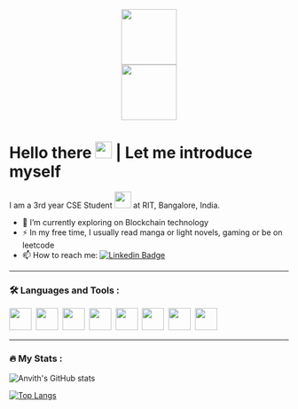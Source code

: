 <div id="header" align="center">
  <img src="https://media.giphy.com/media/M9gbBd9nbDrOTu1Mqx/giphy.gif" width="100">
</div>

<div class="socials" align="center">
  <a href="https://www.linkedin.com/in/anvith-b80381227/">
  <img src="https://img.shields.io/badge/LinkedIn-blue?logo=linkedin&logoColor=white&style=for-the-badge" width="100">
  </a>
</div>

<h1>
  Hello there
  <img src="https://media.giphy.com/media/hvRJCLFzcasrR4ia7z/giphy.gif" width="30px"/> | 
  Let me introduce myself
</h1>

I am a 3rd year CSE Student <img src="https://media.giphy.com/media/WUlplcMpOCEmTGBtBW/giphy.gif" width="30"> at RIT, Bangalore, India.


- 🔭 I’m currently exploring on Blockchain technology
- :zap: In my free time, I usually read manga or light novels, gaming or be on leetcode
- 📫 How to reach me: [![Linkedin Badge](https://img.shields.io/badge/-Anvith-blue?style=flat&logo=Linkedin&logoColor=white)](https://www.linkedin.com/in/anvith-b80381227/)

---

### :hammer_and_wrench: Languages and Tools :
<div class="icons">
  <img src="https://github.com/AnvithDev/devicon/blob/master/icons/java/java-original-wordmark.svg"  width="40" height="40"/>&nbsp;
  <img src="https://github.com/AnvithDev/devicon/blob/master/icons/c/c-original.svg"  width="40" height="40"/>&nbsp;
  <img src="https://github.com/AnvithDev/devicon/blob/master/icons/python/python-original-wordmark.svg"  width="40" height="40"/>&nbsp;
  <img src="https://github.com/AnvithDev/devicon/blob/master/icons/react/react-original-wordmark.svg"  width="40" height="40"/>&nbsp;
  <img src="https://github.com/AnvithDev/devicon/blob/master/icons/nodejs/nodejs-original-wordmark.svg"  width="40" height="40"/>&nbsp;
  <img src="https://github.com/AnvithDev/devicon/blob/master/icons/mysql/mysql-original-wordmark.svg"  width="40" height="40"/>&nbsp;
  <img src="https://github.com/AnvithDev/devicon/blob/master/icons/mongodb/mongodb-original-wordmark.svg"  width="40" height="40"/>&nbsp;
  <img src="https://github.com/AnvithDev/devicon/blob/master/icons/solidity/solidity-original.svg"  width="40" height="40"/>&nbsp;
 </div>
 
 ---

### :fire: My Stats :
![Anvith's GitHub stats](https://github-readme-stats.vercel.app/api?username=AnvithDev&count_private=true&theme=vision-friendly-dark&hide=prs)<div></div>
[![Top Langs](https://github-readme-stats.vercel.app/api/top-langs/?username=AnvithDev&layout=compact&theme=vision-friendly-dark)](https://github.com/anuraghazra/github-readme-stats)
